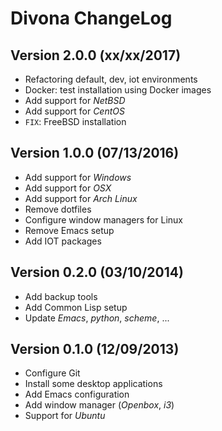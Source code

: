 # Divona ChangeLog

## Version 2.0.0 (xx/xx/2017)

- Refactoring default, dev, iot environments
- Docker: test installation using Docker images
- Add support for *NetBSD*
- Add support for *CentOS*
- `FIX`: FreeBSD installation

## Version 1.0.0 (07/13/2016)

- Add support for *Windows*
- Add support for *OSX*
- Add support for *Arch Linux*
- Remove dotfiles
- Configure window managers for Linux
- Remove Emacs setup
- Add IOT packages

## Version 0.2.0 (03/10/2014)

- Add backup tools
- Add Common Lisp setup
- Update *Emacs*, *python*, *scheme*, ...

## Version 0.1.0 (12/09/2013)

- Configure Git
- Install some desktop applications
- Add Emacs configuration
- Add window manager (*Openbox*, *i3*)
- Support for *Ubuntu*
